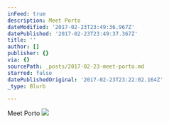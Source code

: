 ```yaml
---
inFeed: true
description: Meet Porto
dateModified: '2017-02-23T23:49:36.967Z'
datePublished: '2017-02-23T23:49:37.367Z'
title: ''
author: []
publisher: {}
via: {}
sourcePath: _posts/2017-02-23-meet-porto.md
starred: false
datePublishedOriginal: '2017-02-23T23:22:02.164Z'
_type: Blurb

---
```

Meet Porto
![](https://the-grid-user-content.s3-us-west-2.amazonaws.com/6c4a7089-e59a-4fab-974f-0fbcf17e1276.jpg)
